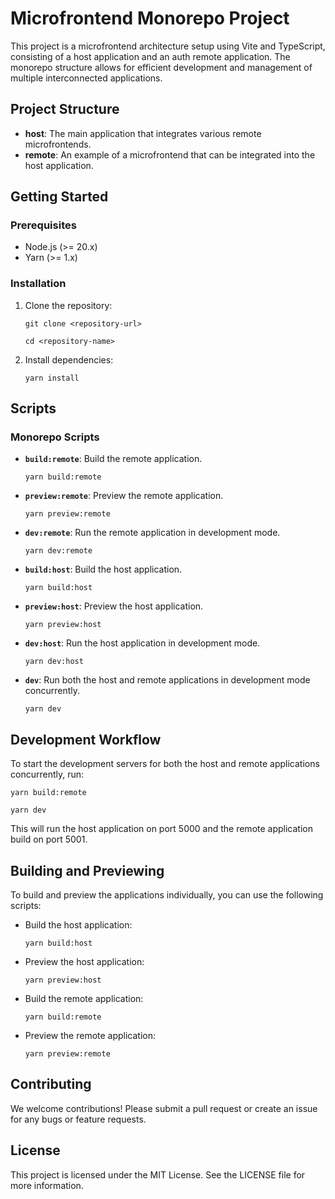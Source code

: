 Microfrontend Monorepo Project
==============================

This project is a microfrontend architecture setup using Vite and TypeScript, consisting of a host application and an auth remote application. The monorepo structure allows for efficient development and management of multiple interconnected applications.

Project Structure
-----------------

-   **host**: The main application that integrates various remote microfrontends.
-   **remote**: An example of a microfrontend that can be integrated into the host application.

Getting Started
---------------

### Prerequisites

-   Node.js (>= 20.x)
-   Yarn (>= 1.x)

### Installation

1.  Clone the repository:
   
    `git clone <repository-url> `
    
    `cd <repository-name>`

3.  Install dependencies:
   
    `yarn install`

Scripts
-------

### Monorepo Scripts

-   **`build:remote`**: Build the remote application.

    `yarn build:remote`

-   **`preview:remote`**: Preview the remote application.

    `yarn preview:remote`

-   **`dev:remote`**: Run the remote application in development mode.

    `yarn dev:remote`

-   **`build:host`**: Build the host application.

    `yarn build:host`

-   **`preview:host`**: Preview the host application.

    `yarn preview:host`

-   **`dev:host`**: Run the host application in development mode.

    `yarn dev:host`

-   **`dev`**: Run both the host and remote applications in development mode concurrently.

    `yarn dev`


Development Workflow
--------------------

To start the development servers for both the host and remote applications concurrently, run:

`yarn build:remote`

`yarn dev`

This will run the host application on port 5000 and the remote application build on port 5001.

Building and Previewing
-----------------------

To build and preview the applications individually, you can use the following scripts:

-   Build the host application:

    `yarn build:host`

-   Preview the host application:

    `yarn preview:host`

-   Build the remote application:

    `yarn build:remote`

-   Preview the remote application:

    `yarn preview:remote`




Contributing
------------

We welcome contributions! Please submit a pull request or create an issue for any bugs or feature requests.

License
-------

This project is licensed under the MIT License. See the LICENSE file for more information.
